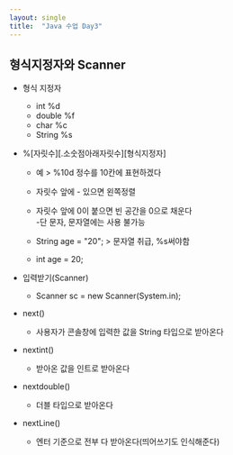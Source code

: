 ```yaml
---
layout: single
title:  "Java 수업 Day3"
---
```

## 형식지정자와 Scanner

* 형식 지정자
	* int	%d
	* double	%f
	* char	%c
	* String	%s

* %[자릿수][.소숫점아래자릿수][형식지정자] 
	* 예 > %10d 정수를 10칸에 표현하겠다
	* 자릿수 앞에 - 있으면 왼쪽정렬
	* 자릿수 앞에 0이 붙으면 빈 공간을 0으로 채운다 <br/>
      -단 문자, 문자열에는 사용 불가능

	* String age = "20"; > 문자열 취급, %s써야함
	* int age = 20;



* 입력받기(Scanner)
	* Scanner sc = new Scanner(System.in);


* next()
	* 사용자가 콘솔창에 입력한 값을 String 타입으로 받아온다
* nextint()
	* 받아온 값을 인트로 받아온다
* nextdouble()
	* 더블 타입으로 받아온다
* nextLine()
	* 엔터 기준으로 전부 다 받아온다(띄어쓰기도 인식해준다)
